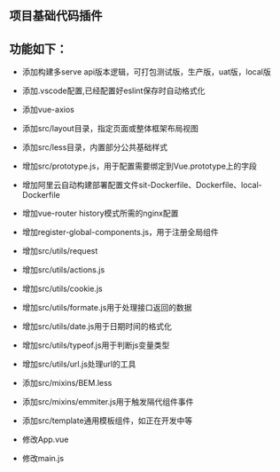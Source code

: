 ## 项目基础代码插件

## 功能如下：

* 添加构建多serve api版本逻辑，可打包测试版，生产版，uat版，local版
* 添加.vscode配置,已经配置好eslint保存时自动格式化
* 添加vue-axios
* 添加src/layout目录，指定页面或整体框架布局视图
* 添加src/less目录，内置部分公共基础样式
* 增加src/prototype.js，用于配置需要绑定到Vue.prototype上的字段
* 增加阿里云自动构建部署配置文件sit-Dockerfile、Dockerfile、local-Dockerfile
* 增加vue-router history模式所需的nginx配置
* 增加register-global-components.js，用于注册全局组件
* 增加src/utils/request
* 增加src/utils/actions.js
* 增加src/utils/cookie.js
* 增加src/utils/formate.js用于处理接口返回的数据
* 增加src/utils/date.js用于日期时间的格式化
* 增加src/utils/typeof.js用于判断js变量类型
* 增加src/utils/url.js处理url的工具
* 添加src/mixins/BEM.less
* 添加src/mixins/emmiter.js用于触发隔代组件事件
* 添加src/template通用模板组件，如正在开发中等

* 修改App.vue
* 修改main.js

